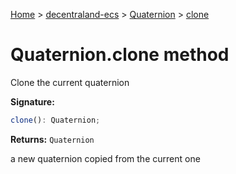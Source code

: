 [Home](./index) &gt; [decentraland-ecs](./decentraland-ecs.md) &gt; [Quaternion](./decentraland-ecs.quaternion.md) &gt; [clone](./decentraland-ecs.quaternion.clone.md)

# Quaternion.clone method

Clone the current quaternion

**Signature:**
```javascript
clone(): Quaternion;
```
**Returns:** `Quaternion`

a new quaternion copied from the current one
